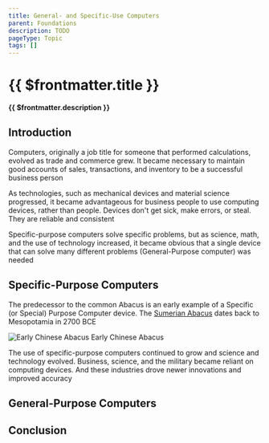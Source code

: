 ```yaml
---
title: General- and Specific-Use Computers
parent: Foundations
description: TODO
pageType: Topic
tags: []
---
```


# {{ $frontmatter.title }}
**{{ $frontmatter.description }}**

<KeyConcepts :ConceptArray= "[
{
  Concept:'Concept 1',
  Details:'Details of concept 1'
},
{  
  Concept:'Concept 2',
  Details:'Details of concept 2' 
}
]" />

## Introduction

Computers, originally a job title for someone that performed calculations, evolved as trade and commerce grew. It became necessary to maintain good accounts of sales, transactions, and inventory to be a successful business person

As technologies, such as mechanical devices and material science progressed, it became advantageous for business people to use computing devices, rather than people. Devices don't get sick, make errors, or steal. They are reliable and consistent

Specific-purpose computers solve specific problems, but as science, math, and the use of technology increased, it became obvious that a single device that can solve many different problems (General-Purpose computer) was needed

## Specific-Purpose Computers
The predecessor to the common Abacus is an early example of a Specific (or Special) Purpose Computer device. The [Sumerian Abacus](https://en.wikipedia.org/wiki/Abacus#Mesopotamian) dates back to Mesopotamia in 2700 BCE

![Early Chinese Abacus](/assets/img/01_Foundation/220px-Chinese-abacus.jpg)
Early Chinese Abacus 

The use of specific-purpose computers continued to grow and science and technology evolved. Business, science, and the military became reliant on computing devices. And these industries drove newer innovations and improved accuracy

## General-Purpose Computers

## Conclusion
